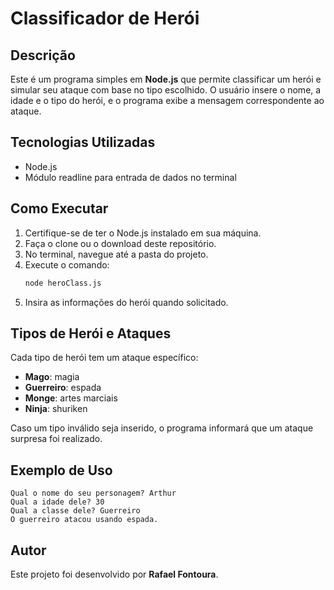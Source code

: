 # Classificador de Herói

## Descrição
Este é um programa simples em **Node.js** que permite classificar um herói e simular seu ataque com base no tipo escolhido. O usuário insere o nome, a idade e o tipo do herói, e o programa exibe a mensagem correspondente ao ataque.

## Tecnologias Utilizadas
- Node.js
- Módulo readline para entrada de dados no terminal

## Como Executar
1. Certifique-se de ter o Node.js instalado em sua máquina.
2. Faça o clone ou o download deste repositório.
3. No terminal, navegue até a pasta do projeto.
4. Execute o comando:
   ```sh
   node heroClass.js
   ```
5. Insira as informações do herói quando solicitado.

## Tipos de Herói e Ataques
Cada tipo de herói tem um ataque específico:
- **Mago**: magia
- **Guerreiro**: espada
- **Monge**: artes marciais
- **Ninja**: shuriken

Caso um tipo inválido seja inserido, o programa informará que um ataque surpresa foi realizado.

## Exemplo de Uso
```
Qual o nome do seu personagem? Arthur
Qual a idade dele? 30
Qual a classe dele? Guerreiro
O guerreiro atacou usando espada.
```

## Autor
Este projeto foi desenvolvido por **Rafael Fontoura**.

